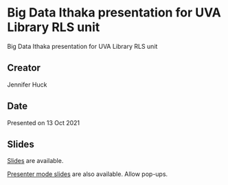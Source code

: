 # Big Data Ithaka presentation for UVA Library RLS unit
Big Data Ithaka presentation for UVA Library RLS unit

## Creator
Jennifer Huck

## Date
Presented on 13 Oct 2021

## Slides
[Slides](https://jennhuck.github.io/ithaka-rls/Ithaka-RLS-presentation.html) are available.

[Presenter mode slides](https://jennhuck.github.io/ithaka-rls/Ithaka-RLS-presentation.html?presentme=true) are also available.  Allow pop-ups.
